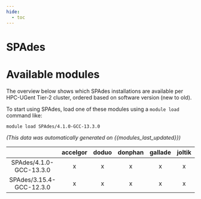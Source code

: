```yaml
---
hide:
  - toc
---
```


SPAdes
======

# Available modules


The overview below shows which SPAdes installations are available per HPC-UGent Tier-2 cluster, ordered based on software version (new to old).

To start using SPAdes, load one of these modules using a `module load` command like:

```shell
module load SPAdes/4.1.0-GCC-13.3.0
```

*(This data was automatically generated on {{modules_last_updated}})*  

| |accelgor|doduo|donphan|gallade|joltik|litleo|shinx|
| :---: | :---: | :---: | :---: | :---: | :---: | :---: | :---: |
|SPAdes/4.1.0-GCC-13.3.0|x|x|x|x|x|x|x|
|SPAdes/3.15.4-GCC-12.3.0|x|x|x|x|x|x|x|
